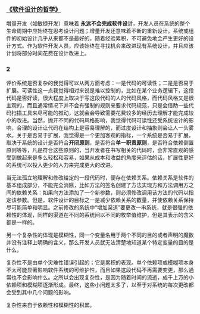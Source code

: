 ### [《软件设计的哲学》](https://yingang.github.io/aposd2e-zh/)

增量开发（如敏捷开发）意味着 **永远不会完成软件设计**，开发人员在系统的整个生命周期中应始终在思考设计问题；增量开发还意味着不断的重新设计。系统或组件的初始设计几乎从来都不是最好的，随着经验累积，不可避免地会产生更好的设计方式。作为软件开发人员，应该始终在寻找机会来改进现有系统设计，并且应该计划将部分时间花费在设计改进上。

### 2

评价系统是否复杂的我觉得可以从两方面考虑：一是代码的可读性；二是是否易于扩展。可读性这一点我觉得相对来说是难以控制的，比如在某个业务逻辑下，这段代码是否好读，很大程度上取决于写这段代码的人的代码风格，而代码风格又是很主观的，而且通常情况下并不会有强制的规则来要求代码规范，只是会借助一些代码扫描工具来尽可能的推动，这就会会导致需要花费较多的经历去理解才能完成较小的改进。当然，抛开不同的代码风格影响，我觉得代码可读性还受系统设计的影响，合理的设计让代码在结构上是容易理解的，而过度设计和抽象则会让人一头雾水。关于是否易于扩展，我觉得是一个更加客观的指标，一个系统是否易于扩展，取决于系统的设计是否符合**开闭原则**，是否符合**单一职责原则**，是否符合依赖倒置原则等等，凡是符合这些原则的，当开发者在书写相关的代码时，会非常直观的感受到做起来是多么轻松和容易，如果从成本和收益的角度来评估的话，扩展性更好的系统可以投入更少的人力来完成更大的改进。

当无法孤立地理解和修改给定的一段代码时，便存在依赖关系。依赖关系是软件的基本组成部分，不能完全消除，比如方法的签名创建了方法实现方和方法调用方之间的依赖关系：如果向方法添加了一个新参数，则必须修改调用该方法的代码以指定该参数。但是，软件设计的目标之一是减少依赖关系的数量，并使依赖关系保持尽可能简单和明显。之前修改的系统中“增加渠道”要更改一串系统，就是很强的依赖性的体现，同样的渠道在不同的系统间以不同的枚举值维护，但是其表示的含义都是一样的。

另一个复杂性的体现是模糊性，同一个变量名用于两个不同的目的或者声明的魔数并没有注释上明确的含义，那么开发人员就无法清楚地知道某个特定变量的目的是什么。

复杂性不是由单个灾难性错误引起的；它是累积的表现。单个依赖项或模糊项本身不太可能显著影响软件系统的可维护性，而且如果这段代码不再需要变更，那么通常也不会影响什么。之所以会出现复杂性，是因为随着时间的流逝，成千上万的小依赖项和模糊项逐渐形成。最终，这些小问题太多了，以至于对系统的每次更改都会受到其中几个问题的影响。

复杂性来自于依赖性和模糊性的积累。
